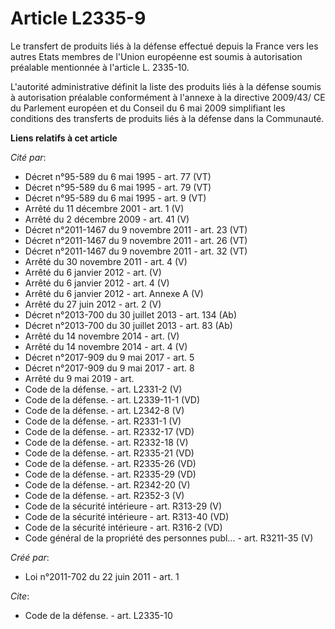 # Article L2335-9

Le transfert de produits liés à la défense effectué depuis la France vers les autres Etats membres de l'Union européenne est
soumis à autorisation préalable mentionnée à l'article L. 2335-10. 

L'autorité administrative définit la liste des produits liés à la défense soumis à autorisation préalable conformément à
l'annexe à la directive 2009/43/ CE du Parlement européen et du Conseil du 6 mai 2009 simplifiant les conditions des
transferts de produits liés à la défense dans la Communauté.

**Liens relatifs à cet article**

_Cité par_:

  - Décret n°95-589 du 6 mai 1995 - art. 77 (VT)
  - Décret n°95-589 du 6 mai 1995 - art. 79 (VT)
  - Décret n°95-589 du 6 mai 1995 - art. 9 (VT)
  - Arrêté du 11 décembre 2001 - art. 1 (V)
  - Arrêté du 2 décembre 2009 - art. 41 (V)
  - Décret n°2011-1467 du 9 novembre 2011 - art. 23 (VT)
  - Décret n°2011-1467 du 9 novembre 2011 - art. 26 (VT)
  - Décret n°2011-1467 du 9 novembre 2011 - art. 32 (VT)
  - Arrêté du 30 novembre 2011 - art. 4 (V)
  - Arrêté du 6 janvier 2012 - art. (V)
  - Arrêté du 6 janvier 2012 - art. 4 (V)
  - Arrêté du 6 janvier 2012 - art. Annexe A (V)
  - Arrêté du 27 juin 2012 - art. 2 (V)
  - Décret n°2013-700 du 30 juillet 2013 - art. 134 (Ab)
  - Décret n°2013-700 du 30 juillet 2013 - art. 83 (Ab)
  - Arrêté du 14 novembre 2014 - art. (V)
  - Arrêté du 14 novembre 2014 - art. 4 (V)
  - Décret n°2017-909 du 9 mai 2017 - art. 5
  - Décret n°2017-909 du 9 mai 2017 - art. 8
  - Arrêté du 9 mai 2019 - art.
  - Code de la défense. - art. L2331-2 (V)
  - Code de la défense. - art. L2339-11-1 (VD)
  - Code de la défense. - art. L2342-8 (V)
  - Code de la défense. - art. R2331-1 (V)
  - Code de la défense. - art. R2332-17 (VD)
  - Code de la défense. - art. R2332-18 (V)
  - Code de la défense. - art. R2335-21 (VD)
  - Code de la défense. - art. R2335-26 (VD)
  - Code de la défense. - art. R2335-29 (VD)
  - Code de la défense. - art. R2342-20 (V)
  - Code de la défense. - art. R2352-3 (V)
  - Code de la sécurité intérieure - art. R313-29 (V)
  - Code de la sécurité intérieure - art. R313-40 (VD)
  - Code de la sécurité intérieure - art. R316-2 (VD)
  - Code général de la propriété des personnes publ... - art. R3211-35 (V)

_Créé par_:

  - Loi n°2011-702 du 22 juin 2011 - art. 1

_Cite_:

  - Code de la défense. - art. L2335-10
